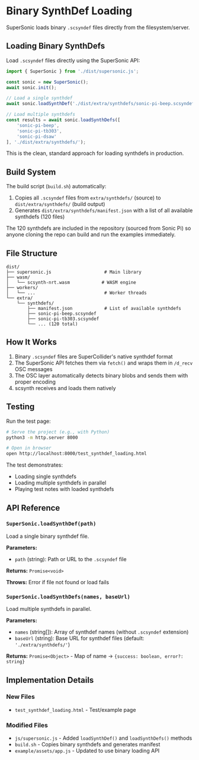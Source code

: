 # Binary SynthDef Loading

SuperSonic loads binary `.scsyndef` files directly from the filesystem/server.

## Loading Binary SynthDefs

Load `.scsyndef` files directly using the SuperSonic API:

```javascript
import { SuperSonic } from './dist/supersonic.js';

const sonic = new SuperSonic();
await sonic.init();

// Load a single synthdef
await sonic.loadSynthDef('./dist/extra/synthdefs/sonic-pi-beep.scsyndef');

// Load multiple synthdefs
const results = await sonic.loadSynthDefs([
    'sonic-pi-beep',
    'sonic-pi-tb303',
    'sonic-pi-dsaw'
], './dist/extra/synthdefs/');
```

This is the clean, standard approach for loading synthdefs in production.

## Build System

The build script (`build.sh`) automatically:

1. Copies all `.scsyndef` files from `extra/synthdefs/` (source) to `dist/extra/synthdefs/` (build output)
2. Generates `dist/extra/synthdefs/manifest.json` with a list of all available synthdefs (120 files)

The 120 synthdefs are included in the repository (sourced from Sonic Pi) so anyone cloning the repo can build and run the examples immediately.

## File Structure

```
dist/
├── supersonic.js                    # Main library
├── wasm/
│   └── scsynth-nrt.wasm            # WASM engine
├── workers/
│   └── ...                          # Worker threads
└── extra/
    └── synthdefs/
        ├── manifest.json            # List of available synthdefs
        ├── sonic-pi-beep.scsyndef
        ├── sonic-pi-tb303.scsyndef
        └── ... (120 total)
```

## How It Works

1. Binary `.scsyndef` files are SuperCollider's native synthdef format
2. The SuperSonic API fetches them via `fetch()` and wraps them in `/d_recv` OSC messages
3. The OSC layer automatically detects binary blobs and sends them with proper encoding
4. scsynth receives and loads them natively

## Testing

Run the test page:

```bash
# Serve the project (e.g., with Python)
python3 -m http.server 8000

# Open in browser
open http://localhost:8000/test_synthdef_loading.html
```

The test demonstrates:
- Loading single synthdefs
- Loading multiple synthdefs in parallel
- Playing test notes with loaded synthdefs

## API Reference

### `SuperSonic.loadSynthDef(path)`

Load a single binary synthdef file.

**Parameters:**
- `path` (string): Path or URL to the `.scsyndef` file

**Returns:** `Promise<void>`

**Throws:** Error if file not found or load fails

### `SuperSonic.loadSynthDefs(names, baseUrl)`

Load multiple synthdefs in parallel.

**Parameters:**
- `names` (string[]): Array of synthdef names (without `.scsyndef` extension)
- `baseUrl` (string): Base URL for synthdef files (default: `'./extra/synthdefs/'`)

**Returns:** `Promise<Object>` - Map of name → `{success: boolean, error?: string}`

## Implementation Details

### New Files

- `test_synthdef_loading.html` - Test/example page

### Modified Files

- `js/supersonic.js` - Added `loadSynthDef()` and `loadSynthDefs()` methods
- `build.sh` - Copies binary synthdefs and generates manifest
- `example/assets/app.js` - Updated to use binary loading API
